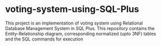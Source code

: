 # voting-system-using-SQL-Plus
This project is an implementation of voting system using Relational Database Management System in SQL Plus.
This repository contains the Entity-Relationship diagram, corresponding normalized (upto 3NF) tables and the SQL commands for execution
